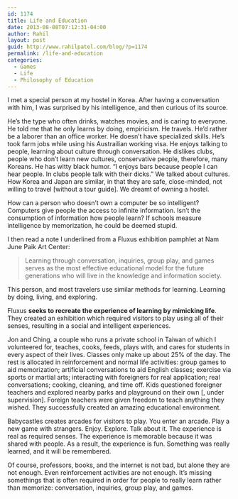 ```yaml
---
id: 1174
title: Life and Education
date: 2013-08-08T07:12:31-04:00
author: Rahil
layout: post
guid: http://www.rahilpatel.com/blog/?p=1174
permalink: /life-and-education
categories:
  - Games
  - Life
  - Philosophy of Education
---
```

I met a special person at my hostel in Korea. After having a conversation with him, I was surprised by his intelligence, and then curious of its source.

He&#8217;s the type who often drinks, watches movies, and is caring to everyone. He told me that he only learns by doing, empiricism. He travels. He&#8217;d rather be a laborer than an office worker. He doesn&#8217;t have specialized skills. He&#8217;s took farm jobs while using his Austrailian working visa. He enjoys talking to people, learning about culture through conversation. He dislikes clubs, people who don&#8217;t learn new cultures, conservative people, therefore, many Koreans. He has witty black humor. &#8220;I enjoys bars because people I can hear people. In clubs people talk with their dicks.&#8221; We talked about cultures. How Korea and Japan are similar, in that they are safe, close-minded, not willing to travel [without a tour guide]. We dreamt of owning a hostel.

How can a person who doesn&#8217;t own a computer be so intelligent? Computers give people the access to infinite information. Isn&#8217;t the consumption of information how people learn? If schools measure intelligence by memorization, he could be deemed stupid.

I then read a note I underlined from a Fluxus exhibition pamphlet at Nam June Paik Art Center:

> Learning through conversation, inquiries, group play, and games serves as the most effective educational model for the future generations who will live in the knowledge and information society. 

This person, and most travelers use similar methods for learning. Learning by doing, living, and exploring.

Fluxus **seeks to recreate the experience of learning by mimicking life**. They created an exhibition which required visitors to play using all of their senses, resulting in a social and intelligent experiences.

Jon and Ching, a couple who runs a private school in Taiwan of which I volunteered for, teaches, cooks, feeds, plays with, and cares for students in every aspect of their lives. Classes only make up about 25% of the day. The rest is allocated in reinforcement and normal life activities: group games to aid memorization; artificial conversations to aid English classes; exercise via sports or martial arts; interacting with foreigners for real application; real conversations; cooking, cleaning, and time off. Kids questioned foreigner teachers and explored nearby parks and playground on their own [, under supervision]. Foreign teachers were given freedom to teach anything they wished. They successfully created an amazing educational environment.

Babycastles creates arcades for visitors to play. You enter an arcade. Play a new game with strangers. Enjoy. Explore. Talk about it. The experience is real as required senses. The experience is memorable because it was shared with people. As a result, the experience is fun. Something was really learned, and it will be remembered.

Of course, professors, books, and the internet is not bad, but alone they are not enough. Even reinforcement activities are not enough. It&#8217;s missing somethings that is often required in order for people to really learn rather than memorize: conversation, inquiries, group play, and games.